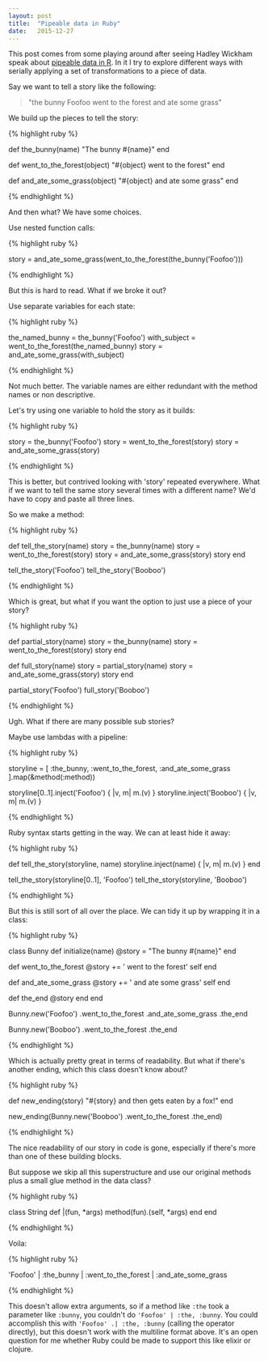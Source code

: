 ```yaml
---
layout: post
title:  "Pipeable data in Ruby"
date:   2015-12-27
---
```


This post comes from some playing around after seeing Hadley Wickham speak about [pipeable data in R](https://speakerdeck.com/hadley/pipelines-for-data-analysis-in-r).  In it I try to explore different ways with serially applying a set of transformations to a piece of data.

Say we want to tell a story like the following:

> "the bunny Foofoo went to the forest and ate some grass"


We build up the pieces to tell the story:

{% highlight ruby %}

def the_bunny(name)
  "The bunny #{name}"
end

def went_to_the_forest(object)
  "#{object} went to the forest"
end

def and_ate_some_grass(object)
  "#{object} and ate some grass"
end

{% endhighlight %}

And then what?  We have some choices.

Use nested function calls:

{% highlight ruby %}

story = and_ate_some_grass(went_to_the_forest(the_bunny('Foofoo')))

{% endhighlight %}

But this is hard to read.  What if we broke it out?

Use separate variables for each state:

{% highlight ruby %}

the_named_bunny = the_bunny('Foofoo')
with_subject = went_to_the_forest(the_named_bunny)
story = and_ate_some_grass(with_subject)

{% endhighlight %}

Not much better. The variable names are either redundant with the
method names or non descriptive.

Let's try using one variable to hold the story as it builds:

{% highlight ruby %}

story = the_bunny('Foofoo')
story = went_to_the_forest(story)
story = and_ate_some_grass(story)

{% endhighlight %}

This is better, but contrived looking with 'story' repeated everywhere. What if we want to tell the same story several times with a different name?  We'd have to copy and paste all three lines.

So we make a method:

{% highlight ruby %}

def tell_the_story(name)
  story = the_bunny(name)
  story = went_to_the_forest(story)
  story = and_ate_some_grass(story)
  story
end

tell_the_story('Foofoo')
tell_the_story('Booboo')

{% endhighlight %}

Which is great, but what if you want the option to just use a piece of your story?

{% highlight ruby %}

def partial_story(name)
  story = the_bunny(name)
  story = went_to_the_forest(story)
  story
end

def full_story(name)
  story = partial_story(name)
  story = and_ate_some_grass(story)
  story
end

partial_story('Foofoo')
full_story('Booboo')

{% endhighlight %}

Ugh.  What if there are many possible sub stories?

Maybe use lambdas with a pipeline:

{% highlight ruby %}

storyline = [
  :the_bunny,
  :went_to_the_forest,
  :and_ate_some_grass
].map(&method(:method))

storyline[0..1].inject('Foofoo') { |v, m| m.(v) }
storyline.inject('Booboo') { |v, m| m.(v) }

{% endhighlight %}

Ruby syntax starts getting in the way.  We can at least hide it away:

{% highlight ruby %}

def tell_the_story(storyline, name)
  storyline.inject(name) { |v, m| m.(v) }
end

tell_the_story(storyline[0..1], 'Foofoo')
tell_the_story(storyline, 'Booboo')

{% endhighlight %}

But this is still sort of all over the place.  We can tidy it up by wrapping it in a class:

{% highlight ruby %}

class Bunny
  def initialize(name)
    @story = "The bunny #{name}"
  end

  def went_to_the_forest
    @story += ' went to the forest'
    self
  end

  def and_ate_some_grass
    @story += ' and ate some grass'
    self
  end

  def the_end
    @story
  end
end

Bunny.new('Foofoo')
  .went_to_the_forest
  .and_ate_some_grass
  .the_end

Bunny.new('Booboo')
  .went_to_the_forest
  .the_end

{% endhighlight %}

Which is actually pretty great in terms of readability.  But what if there's another ending, which this class doesn't know about?

{% highlight ruby %}

def new_ending(story)
  "#{story} and then gets eaten by a fox!"
end

new_ending(Bunny.new('Booboo')
  .went_to_the_forest
  .the_end)

{% endhighlight %}

The nice readability of our story in code is gone, especially if there's more than one of these building blocks.

But suppose we skip all this superstructure and use our original methods plus a small glue method in the data class?

{% highlight ruby %}

class String
  def |(fun, *args)
    method(fun).(self, *args)
  end
end

{% endhighlight %}

Voila:

{% highlight ruby %}

'Foofoo' |
  :the_bunny |
  :went_to_the_forest |
  :and_ate_some_grass

{% endhighlight %}


This doesn't allow extra arguments, so if a method like `:the` took a parameter like `:bunny`, you couldn't do `'Foofoo' | :the, :bunny`.  You could accomplish this with `'Foofoo' .| :the, :bunny` (calling the operator directly), but this doesn't work with the multiline format above.  It's an open question for me whether Ruby could be made to support this like elixir or clojure.